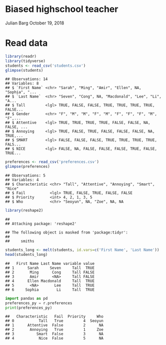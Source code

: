 Biased highschool teacher
================
Julian Barg
October 19, 2018

Read data
=========

``` r
library(readr)
library(tidyverse)
students <- read_csv('students.csv')
glimpse(students)
```

    ## Observations: 14
    ## Variables: 8
    ## $ `First Name` <chr> "Sarah", "Ming", "Amir", "Ellen", NA, "Sophia", "...
    ## $ `Last Name`  <chr> "Seven", "Cong", NA, "Macdonald", "Lee", "Li", "A...
    ## $ Tall         <lgl> TRUE, FALSE, FALSE, TRUE, TRUE, TRUE, TRUE, FALSE...
    ## $ Gender       <chr> "F", "M", "M", "F", "M", "F", "F", "F", "M", "F",...
    ## $ Attentive    <lgl> TRUE, TRUE, TRUE, TRUE, FALSE, FALSE, NA, FALSE, ...
    ## $ Annoying     <lgl> TRUE, FALSE, TRUE, FALSE, FALSE, FALSE, NA, TRUE,...
    ## $ SMART        <lgl> FALSE, FALSE, FALSE, TRUE, TRUE, TRUE, TRUE, FALS...
    ## $ NICE         <lgl> FALSE, NA, FALSE, FALSE, FALSE, TRUE, FALSE, TRUE...

``` r
preferences <- read_csv('preferences.csv')
glimpse(preferences)
```

    ## Observations: 5
    ## Variables: 4
    ## $ Characteristic <chr> "Tall", "Attentive", "Annoying", "Smart", "Nice"
    ## $ Fail           <lgl> TRUE, FALSE, TRUE, FALSE, FALSE
    ## $ Priority       <int> 4, 2, 1, 3, 5
    ## $ Who            <chr> "Seoyun", NA, "Zoe", NA, NA

``` r
library(reshape2)
```

    ## 
    ## Attaching package: 'reshape2'

    ## The following object is masked from 'package:tidyr':
    ## 
    ##     smiths

``` r
students_long <- melt(students, id.vars=c('First Name', 'Last Name'))
head(students_long)
```

    ##   First Name Last Name variable value
    ## 1      Sarah     Seven     Tall  TRUE
    ## 2       Ming      Cong     Tall FALSE
    ## 3       Amir      <NA>     Tall FALSE
    ## 4      Ellen Macdonald     Tall  TRUE
    ## 5       <NA>       Lee     Tall  TRUE
    ## 6     Sophia        Li     Tall  TRUE

``` python
import pandas as pd
preferences_py = r.preferences
print(preferences_py)
```

    ##   Characteristic   Fail  Priority     Who
    ## 0           Tall   True         4  Seoyun
    ## 1      Attentive  False         2      NA
    ## 2       Annoying   True         1     Zoe
    ## 3          Smart  False         3      NA
    ## 4           Nice  False         5      NA
